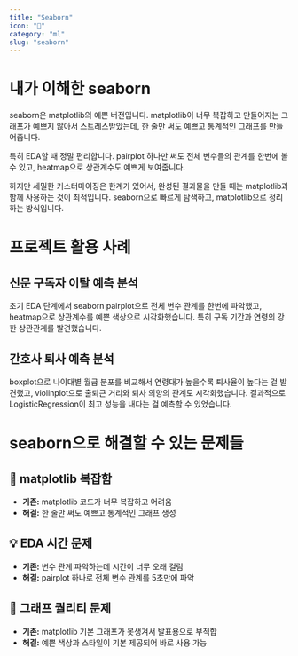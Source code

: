 ```yaml
---
title: "Seaborn"
icon: "🎨"
category: "ml"
slug: "seaborn"
---
```


# 내가 이해한 seaborn

seaborn은 matplotlib의 예쁜 버전입니다. matplotlib이 너무 복잡하고 만들어지는 그래프가 예쁘지 않아서 스트레스받았는데, 한 줄만 써도 예쁘고 통계적인 그래프를 만들어줍니다.

특히 EDA할 때 정말 편리합니다. pairplot 하나만 써도 전체 변수들의 관계를 한번에 볼 수 있고, heatmap으로 상관계수도 예쁘게 보여줍니다.

하지만 세밀한 커스터마이징은 한계가 있어서, 완성된 결과물을 만들 때는 matplotlib과 함께 사용하는 것이 최적입니다. seaborn으로 빠르게 탐색하고, matplotlib으로 정리하는 방식입니다.

# 프로젝트 활용 사례

## 신문 구독자 이탈 예측 분석
초기 EDA 단계에서 seaborn pairplot으로 전체 변수 관계를 한번에 파악했고, heatmap으로 상관계수를 예쁜 색상으로 시각화했습니다. 특히 구독 기간과 연령의 강한 상관관계를 발견했습니다.

## 간호사 퇴사 예측 분석
boxplot으로 나이대별 월급 분포를 비교해서 연령대가 높을수록 퇴사율이 높다는 걸 발견했고, violinplot으로 출퇴근 거리와 퇴사 의향의 관계도 시각화했습니다. 결과적으로 LogisticRegression이 최고 성능을 내다는 걸 예측할 수 있었습니다.

# seaborn으로 해결할 수 있는 문제들

## 🚀 matplotlib 복잡함
- **기존:** matplotlib 코드가 너무 복잡하고 어려움
- **해결:** 한 줄만 써도 예쁘고 통계적인 그래프 생성

## 💡 EDA 시간 문제
- **기존:** 변수 관계 파악하는데 시간이 너무 오래 걸림
- **해결:** pairplot 하나로 전체 변수 관계를 5초만에 파악

## 🎯 그래프 퀄리티 문제
- **기존:** matplotlib 기본 그래프가 못생겨서 발표용으로 부적합
- **해결:** 예쁜 색상과 스타일이 기본 제공되어 바로 사용 가능